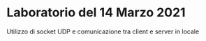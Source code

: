 # Laboratorio del 14 Marzo 2021

Utilizzo di socket UDP e comunicazione tra client e server in locale
